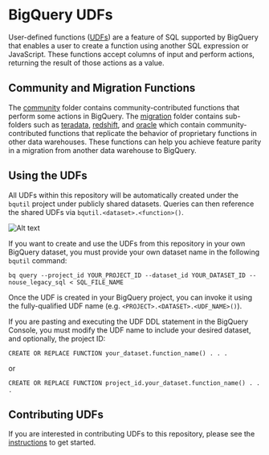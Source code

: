 # BigQuery UDFs

User-defined functions ([UDFs](https://cloud.google.com/bigquery/docs/reference/standard-sql/user-defined-functions)) are a feature of SQL supported by BigQuery that enables a user to create a function using another SQL expression or JavaScript. These functions accept columns of input and perform actions, returning the result of those actions as a value.

## Community and Migration Functions

The [community](/udfs/community) folder contains community-contributed functions that perform some actions in BigQuery. The [migration](/udfs/migration) folder contains sub-folders such as [teradata](/udfs/migration/teradata), [redshift](/udfs/migration/redshift), and [oracle](/udfs/migration/oracle) which contain community-contributed functions that replicate the behavior of proprietary functions in other data warehouses. These functions can help you achieve feature parity in a migration from another data warehouse to BigQuery.

## Using the UDFs

All UDFs within this repository will be automatically created under the `bqutil` project under publicly shared datasets. Queries can then reference the shared UDFs via `bqutil.<dataset>.<function>()`.

![Alt text](/images/public_udf_architecture.png?raw=true "Public UDFs")

If you want to create and use the UDFs from this repository in your own BigQuery dataset, you must provide your own dataset name in the following `bqutil` command:

`bq query --project_id YOUR_PROJECT_ID --dataset_id YOUR_DATASET_ID --nouse_legacy_sql < SQL_FILE_NAME`

Once the UDF is created in your BigQuery project, you can invoke it using the fully-qualified UDF name (e.g. `<PROJECT>.<DATASET>.<UDF_NAME>()`).

If you are pasting and executing the UDF DDL statement in the BigQuery Console, you must modify the UDF name to include your desired dataset, and optionally, the project ID:

`CREATE OR REPLACE FUNCTION your_dataset.function_name() . . .`

or 

`CREATE OR REPLACE FUNCTION project_id.your_dataset.function_name() . . . `

## Contributing UDFs

If you are interested in contributing UDFs to this repository, please see the [instructions](/udfs/CONTRIBUTING.md) to get started.
